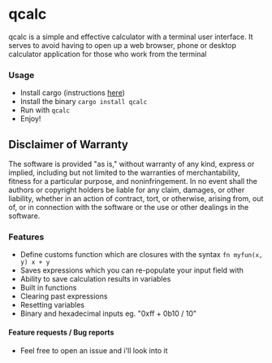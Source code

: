 qcalc
==========

qcalc is a simple and effective calculator with a terminal user interface. It serves to avoid
having to open up a web browser, phone or desktop calculator application for those who work from
the terminal

### Usage
- Install cargo (instructions [here](https://doc.rust-lang.org/cargo/getting-started/installation.html))
- Install the binary `cargo install qcalc`
- Run with `qcalc`
- Enjoy!

## Disclaimer of Warranty
The software is provided "as is," without warranty of any kind, express or implied, including but not limited to the warranties of merchantability, fitness for a particular purpose, and noninfringement. In no event shall the authors or copyright holders be liable for any claim, damages, or other liability, whether in an action of contract, tort, or otherwise, arising from, out of, or in connection with the software or the use or other dealings in the software.

### Features
- Define customs function which are closures with the syntax `fn myfun(x, y) x + y`
- Saves expressions which you can re-populate your input field with
- Ability to save calculation results in variables
- Built in functions
- Clearing past expressions
- Resetting variables
- Binary and hexadecimal inputs eg. "0xff + 0b10 / 10"

#### Feature requests / Bug reports
- Feel free to open an issue and i'll look into it

